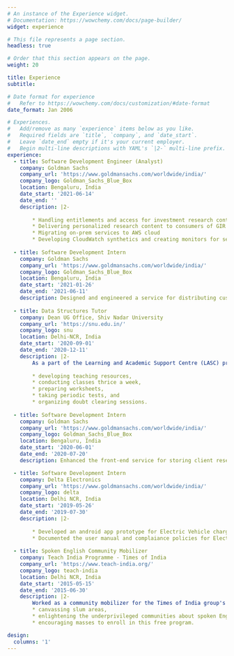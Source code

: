 ```yaml
---
# An instance of the Experience widget.
# Documentation: https://wowchemy.com/docs/page-builder/
widget: experience

# This file represents a page section.
headless: true

# Order that this section appears on the page.
weight: 20

title: Experience
subtitle:

# Date format for experience
#   Refer to https://wowchemy.com/docs/customization/#date-format
date_format: Jan 2006

# Experiences.
#   Add/remove as many `experience` items below as you like.
#   Required fields are `title`, `company`, and `date_start`.
#   Leave `date_end` empty if it's your current employer.
#   Begin multi-line descriptions with YAML's `|2-` multi-line prefix.
experience:
  - title: Software Development Engineer (Analyst)
    company: Goldman Sachs
    company_url: 'https://www.goldmansachs.com/worldwide/india/'
    company_logo: Goldman_Sachs_Blue_Box
    location: Bengaluru, India
    date_start: '2021-06-14'
    date_end: ''
    description: |2-
        
        * Handling entitlements and access for investment research content produced by the Global Investment Research (GIR) analysts
        * Delivering personalized research content to consumers of GIR platform as per their interests using recommendation models and business strategies
        * Migrating on-prem services to AWS cloud
        * Developing CloudWatch synthetics and creating monitors for services deployed on cloud
        
  - title: Software Development Intern
    company: Goldman Sachs
    company_url: 'https://www.goldmansachs.com/worldwide/india/'
    company_logo: Goldman_Sachs_Blue_Box
    location: Bengaluru, India
    date_start: '2021-01-26'
    date_end: '2021-06-11'
    description: Designed and engineered a service for distributing customized aggregated research content to GS clients via emails using AWS Lambda, Pinpoint and Apache Kafka.
    
  - title: Data Structures Tutor
    company: Dean UG Office, Shiv Nadar University
    company_url: 'https://snu.edu.in/'
    company_logo: snu
    location: Delhi-NCR, India
    date_start: '2020-09-01'
    date_end: '2020-12-11'
    description: |2- 
        As a part of the Learning and Academic Support Centre (LASC) program of Shiv Nadar University, tutored undergraduate students for data structures course. Responsibilities included:
    
        * developing teaching resources,
        * conducting classes thrice a week,
        * preparing worksheets,
        * taking periodic tests, and 
        * organizing doubt clearing sessions.
    
  - title: Software Development Intern
    company: Goldman Sachs
    company_url: 'https://www.goldmansachs.com/worldwide/india/'
    company_logo: Goldman_Sachs_Blue_Box
    location: Bengaluru, India
    date_start: '2020-06-01'
    date_end: '2020-07-20'
    description: Enhanced the front-end service for storing client research interest preferences.

  - title: Software Development Intern
    company: Delta Electronics
    company_url: 'https://www.goldmansachs.com/worldwide/india/'
    company_logo: delta
    location: Delhi NCR, India
    date_start: '2019-05-26'
    date_end: '2019-07-30'
    description: |2-
    
        * Developed an android app prototype for Electric Vehicle charging bookings with features like locating nearby charging stations, checking for the availability of a spare charging booth with the required charger type and booking a slot prior to your arrival.
        * Documented the user manual and complaiance policies for Electric Vehicle Charging application.
    
  - title: Spoken English Community Mobilizer
    company: Teach India Programme - Times of India
    company_url: 'https://www.teach-india.org/'
    company_logo: teach-india
    location: Delhi NCR, India
    date_start: '2015-05-15'
    date_end: '2015-06-30'
    description: |2-
        Worked as a community mobilizer for the Times of India group's "Teach India" initiative in collaboration with the British Council which aims to give learners the confidence to use English in contexts such as retail, customer service, travel and hospitality, financial services and job interviews. The job required:
        * canvassing slum areas, 
        * enlightening the underprivileged communities about spoken English classes for better job opportunities, and 
        * encouraging masses to enroll in this free program. 

design:
  columns: '1'
---
```

